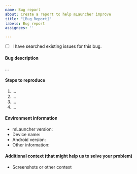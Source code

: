 ```yaml
---
name: Bug report
about: Create a report to help mLauncher improve
title: "[Bug Report]"
labels: Bug report
assignees: ''

---
```


- [ ] I have searched existing issues for this bug.

#### Bug description

...

#### Steps to reproduce

1. ...
2. ...
3. ...
4. ...

#### Environment information

- mLauncher version:
- Device name:
- Android version:
- Other information:

#### Additional context (that might help us to solve your problem)

- Screenshots or other context
